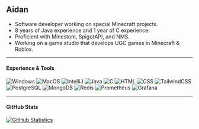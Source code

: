 ## Aidan
- Software developer working on special Minecraft projects.
- 8 years of Java experience and 1 year of C experience.
- Proficient with Minestom, SpigotAPI, and NMS.
- Working on a game studio that develops UGC games in Minecraft & Roblox.<br />

---

#### Experience & Tools
![Windows](https://img.shields.io/badge/OS-Windows-informational?style=flat&logo=windows&logoColor=white&color=81b0c6)
![MacOS](https://img.shields.io/badge/OS-MacOS-informational?style=flat&logo=macos&logoColor=white&color=81b0c6)
![IntelliJ](https://img.shields.io/badge/IDE-IntelliJ-informational?style=flat&logo=intellij-idea&logoColor=white&color=81b0c6)
![Java](https://img.shields.io/badge/Code-Java-informational?style=flat&logo=java&logoColor=white&color=81b0c6)
![C](https://img.shields.io/badge/Code-C-informational?style=flat&logo=c&logoColor=white&color=81b0c6)
![HTML](https://img.shields.io/badge/Code-HTML-informational?style=flat&logo=html&logoColor=white&color=81b0c6)
![CSS](https://img.shields.io/badge/Code-CSS-informational?style=flat&logo=css&logoColor=white&color=81b0c6)
![TailwindCSS](https://img.shields.io/badge/Tools-TailwindCSS-informational?style=flat&logo=tailwindcss&logoColor=white&color=81b0c6)
![PostgreSQL](https://img.shields.io/badge/Tools-PostgreSQL-informational?style=flat&logo=postgresql&logoColor=white&color=81b0c6)
![MongoDB](https://img.shields.io/badge/Tools-MongoDB-informational?style=flat&logo=mongodb&logoColor=white&color=81b0c6)
![Redis](https://img.shields.io/badge/Tools-Redis-informational?style=flat&logo=redis&logoColor=white&color=81b0c6)
![Prometheus](https://img.shields.io/badge/Tools-Prometheus-informational?style=flat&logo=prometheus&logoColor=white&color=81b0c6)
![Grafana](https://img.shields.io/badge/Tools-Grafana-informational?style=flat&logo=grafana&logoColor=white&color=81b0c6)
<br />

---

#### GitHub Stats
[![GitHub Statistics](https://github-readme-stats.vercel.app/api?username=tatteaid&show_icons=true&theme=vue-dark)](https://github.com/tatteaid)
